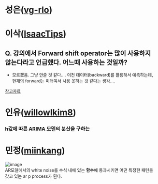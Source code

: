 # 성은([vg-rlo](https://github.com/vg-rlo))
# 이삭([IsaacTips](https://github.com/IsaacTips))

## Q. 강의에서 Forward shift operator는 많이 사용하지 않는다라고 언급했다. 어느때 사용하는 것일까?

* 모르겠음. 그냥 안쓸 것 같다.... 이전 데이터(backward)를 활용해서 예측하는데, 현재의 forward는 미래여서 사용 못하는 것 같다는 생각....

[참고자료](https://blog.naver.com/estpublic/221766516237)

# 인유([willowlkim8](https://github.com/willowkim8))

### h값에 따른 ARIMA 모델의 분산을 구하는 

# 민정([miinkang](https://github.com/miinkang))

![image](https://user-images.githubusercontent.com/68461606/124343164-73759e00-dc04-11eb-9b56-3fd527fc50b2.png)   
AR모델에서의 white noise를 수식 내에 있는 **함수**에 통과시키면 어떤 특정한 패턴을 갖고 있는 ar p process가 된다. 
